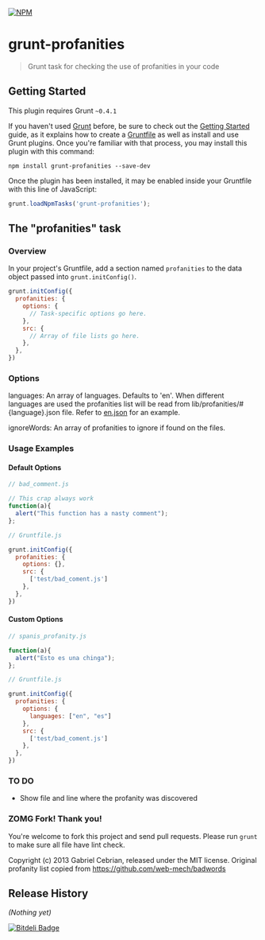 [![NPM](https://nodei.co/npm/grunt-profanities.png)](https://nodei.co/npm/grunt-profanities/)

# grunt-profanities

> Grunt task for checking the use of profanities in your code

## Getting Started
This plugin requires Grunt `~0.4.1`

If you haven't used [Grunt](http://gruntjs.com/) before, be sure to check out the [Getting Started](http://gruntjs.com/getting-started) guide, as it explains how to create a [Gruntfile](http://gruntjs.com/sample-gruntfile) as well as install and use Grunt plugins. Once you're familiar with that process, you may install this plugin with this command:

```shell
npm install grunt-profanities --save-dev
```

Once the plugin has been installed, it may be enabled inside your Gruntfile with this line of JavaScript:

```js
grunt.loadNpmTasks('grunt-profanities');
```

## The "profanities" task

### Overview
In your project's Gruntfile, add a section named `profanities` to the data object passed into `grunt.initConfig()`.

```js
grunt.initConfig({
  profanities: {
    options: {
      // Task-specific options go here.
    },
    src: {
      // Array of file lists go here.
    },
  },
})
```

### Options

languages: An array of languages. Defaults to 'en'. When different languages are used the profanities list will be read from lib/profanities/#{language}.json file. Refer to [en.json](https://github.com/gabceb/grunt-profanities/blob/master/lib/profanities/en.json) for an example.

ignoreWords: An array of profanities to ignore if found on the files.

### Usage Examples

#### Default Options

```js
// bad_comment.js

// This crap always work
function(a){
  alert("This function has a nasty comment");
};

```

```js
// Gruntfile.js

grunt.initConfig({
  profanities: {
    options: {},
    src: {
      ['test/bad_coment.js']
    },
  },
})
```

#### Custom Options

```js
// spanis_profanity.js

function(a){
  alert("Esto es una chinga");
};

```

```js
// Gruntfile.js

grunt.initConfig({
  profanities: {
    options: {
      languages: ["en", "es"]
    },
    src: {
      ['test/bad_coment.js']
    },
  },
})
```

### TO DO

- Show file and line where the profanity was discovered

### ZOMG Fork! Thank you!

You're welcome to fork this project and send pull requests. Please run `grunt` to make sure all file have lint check.

Copyright (c) 2013 Gabriel Cebrian, released under the MIT license. Original profanity list copied from https://github.com/web-mech/badwords

## Release History
_(Nothing yet)_


[![Bitdeli Badge](https://d2weczhvl823v0.cloudfront.net/gabceb/grunt-profanities/trend.png)](https://bitdeli.com/free "Bitdeli Badge")

